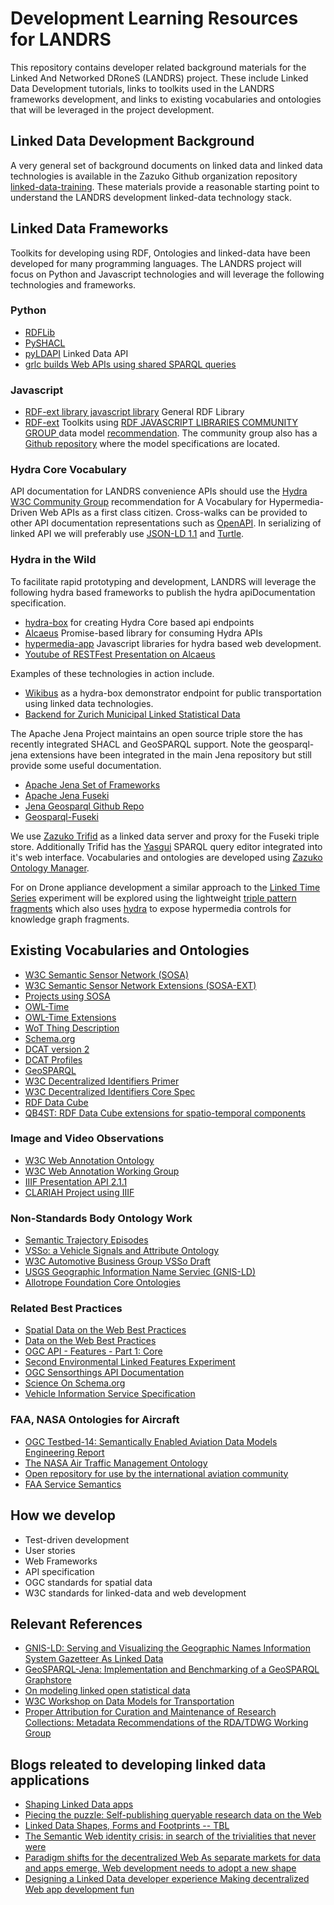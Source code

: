 # Development Learning Resources for LANDRS

This repository contains developer related background materials for the Linked And Networked DRoneS
(LANDRS) project. These include Linked Data Development tutorials, links to toolkits used in the LANDRS frameworks development, and links to existing vocabularies and ontologies that will be leveraged in the project development.



## Linked Data Development Background
A very general set of background documents on linked data and linked data technologies is available in the Zazuko Github organization repository [linked-data-training](https://github.com/zazuko/linked-data-training). These materials provide a reasonable starting point to understand the LANDRS development linked-data technology stack.

## Linked Data Frameworks
Toolkits for developing using RDF, Ontologies and linked-data have been developed for many programming languages. The LANDRS project will focus on Python and Javascript technologies and will leverage the following technologies and frameworks.
### Python
*  [RDFLib](https://github.com/RDFLib/rdflib)
*  [PySHACL](https://github.com/RDFLib/pySHACL)
*  [pyLDAPI](https://github.com/RDFLib/pyLDAPI) Linked Data API
*  [grlc builds Web APIs using shared SPARQL queries](https://github.com/CLARIAH/grlc)

### Javascript
*  [RDF-ext library javascript library](https://github.com/rdf-ext/rdf-ext) General RDF Library
*  [RDF-ext](https://github.com/rdf-ext) Toolkits using [RDF JAVASCRIPT LIBRARIES COMMUNITY GROUP
](https://www.w3.org/community/rdfjs/) data model [recommendation](http://rdf.js.org/data-model-spec/). The community group also has a [Github repository](https://github.com/rdfjs) where the model specifications are located.

### Hydra Core Vocabulary
API documentation for LANDRS convenience APIs should use the [Hydra W3C Community Group](https://www.hydra-cg.com/spec/latest/core/) recommendation for A Vocabulary for Hypermedia-Driven Web APIs as a first class citizen. Cross-walks can be provided to other API documentation representations such as [OpenAPI](https://swagger.io/specification/). In serializing of linked API we will preferably use [JSON-LD 1.1](https://www.w3.org/TR/json-ld11/) and [Turtle](https://www.w3.org/TR/turtle/).

### Hydra in the Wild
To facilitate rapid prototyping and development, LANDRS will leverage the following hydra based frameworks to publish the hydra apiDocumentation specification.
* [hydra-box](https://github.com/zazuko/hydra-box) for creating Hydra Core based api endpoints
* [Alcaeus](https://github.com/wikibus/Alcaeus) Promise-based library for consuming Hydra APIs
* [hypermedia-app](https://github.com/hypermedia-app) Javascript libraries for hydra based web development.
* [Youtube of RESTFest Presentation on Alcaeus](https://youtu.be/F3Z6qye3LrE)

Examples of these technologies in action include.
* [Wikibus](https://github.com/wikibus/sources.wikibus.org) as a hydra-box demonstrator endpoint for public transportation using linked data technologies.
* [Backend for Zurich Municipal Linked Statistical Data](https://github.com/StatistikStadtZuerich/stat.stadt-zuerich.ch)

The Apache Jena Project maintains an open source triple store the has recently integrated SHACL and GeoSPARQL support. Note the geosparql-jena extensions have been integrated in the main Jena repository but still provide some useful documentation.
* [Apache Jena Set of Frameworks](https://jena.apache.org/)
* [Apache Jena Fuseki](https://jena.apache.org/documentation/fuseki2/index.html)
* [Jena Geosparql Github Repo](https://github.com/galbiston/geosparql-jena)
* [Geosparql-Fuseki](https://github.com/galbiston/geosparql-fuseki)

We use [Zazuko Trifid](https://github.com/zazuko/trifid) as a linked data server and proxy for the Fuseki triple store. Additionally Trifid has the [Yasgui](https://github.com/TriplyDB/YASGUI) SPARQL query editor integrated into it's web interface. Vocabularies and ontologies are developed using [Zazuko Ontology Manager](https://zazuko.com/products/ontology-manager/).

For on Drone appliance development a similar approach to the [Linked Time Series](https://github.com/linkedtimeseries/ngsi-ldf) experiment will be explored using the lightweight [triple pattern fragments](https://linkeddatafragments.org/) which also uses [hydra](https://www.hydra-cg.com/spec/latest/triple-pattern-fragments/) to expose hypermedia controls for knowledge graph fragments.

## Existing Vocabularies and Ontologies
* [W3C Semantic Sensor Network (SOSA)](https://www.w3.org/TR/vocab-ssn/)
* [W3C Semantic Sensor Network Extensions (SOSA-EXT)](https://w3c.github.io/sdw/proposals/ssn-extensions/)
* [Projects using SOSA](https://w3c.github.io/sdw/ssn-usage/)
* [OWL-Time](https://www.w3.org/TR/owl-time/)
* [OWL-Time Extensions](https://rawgit.com/w3c/sdw/time-entity-relations/proposals/time-entity-relations/index.html)
* [WoT Thing Description](https://www.w3.org/TR/wot-thing-description/)
* [Schema.org](https://schema.org)
* [DCAT version 2](https://www.w3.org/TR/vocab-dcat-2/)
* [DCAT Profiles](https://w3c.github.io/dxwg/profiles/)
* [GeoSPARQL](https://www.opengeospatial.org/standards/geosparql)
* [W3C Decentralized Identifiers Primer](https://w3c-ccg.github.io/did-primer/)
* [W3C Decentralized Identifiers Core Spec](https://www.w3.org/TR/2019/WD-did-core-20191107/)
* [RDF Data Cube](https://www.w3.org/TR/vocab-data-cube/)
* [QB4ST: RDF Data Cube extensions for spatio-temporal components](https://www.w3.org/TR/qb4st/)

### Image and Video Observations
* [W3C Web Annotation Ontology](https://www.w3.org/ns/oa#)
* [W3C Web Annotation Working Group](https://github.com/w3c/web-annotation)
* [IIIF Presentation API 2.1.1](https://iiif.io/api/presentation/2.1/)
* [CLARIAH Project using IIIF](https://github.com/CLARIAH/scholarly-web-annotation-server/blob/master/discussion/comparing-iiif-and-web-annotation-models.md)

### Non-Standards Body Ontology Work
* [Semantic Trajectory Episodes](https://talespaiva.github.io/step/)
* [VSSo: a Vehicle Signals and Attribute Ontology](https://github.com/klotzbenjamin/vss-ontology)
* [W3C Automotive Business Group VSSo Draft](http://automotive.eurecom.fr/vsso)
* [USGS Geographic Information Name Serviec (GNIS-LD)](https://gnis-ld.org/)
* [Allotrope Foundation Core Ontologies](http://docs.allotrope.org)

### Related Best Practices
* [Spatial Data on the Web Best Practices](https://www.w3.org/TR/sdw-bp/)
* [Data on the Web Best Practices](https://www.w3.org/TR/dwbp/)
* [OGC API - Features - Part 1: Core](http://docs.opengeospatial.org/DRAFTS/17-069r1.html)
* [Second Environmental Linked Features Experiment](https://github.com/opengeospatial/SELFIE)
* [OGC Sensorthings API Documentation](https://developers.sensorup.com/docs/#introduction)
* [Science On Schema.org](https://github.com/ESIPFed/science-on-schema.org)
* [Vehicle Information Service Specification](https://www.w3.org/TR/vehicle-information-service/)

### FAA, NASA Ontologies for Aircraft
* [OGC Testbed-14: Semantically Enabled Aviation Data Models Engineering Report](http://docs.opengeospatial.org/per/18-035.html#_resolvable_uri)
* [The NASA Air Traffic Management Ontology](https://data.nasa.gov/ontologies/atmonto/ATM#ontoClasses)
* [Open repository for use by the international aviation community](https://semantics.aero/)
* [FAA Service Semantics](https://www.faa.gov/air_traffic/technology/swim/governance/service_semantics/)

## How we develop
* Test-driven development
* User stories
* Web Frameworks
* API specification
* OGC standards for spatial data
* W3C standards for linked-data and web development

## Relevant References
* [GNIS-LD: Serving and Visualizing the Geographic Names Information System Gazetteer As Linked Data](http://geog.ucsb.edu/~regalia/paper/eswc2018.pdf)
* [GeoSPARQL-Jena: Implementation and Benchmarking of a GeoSPARQL Graphstore](http://www.semantic-web-journal.net/system/files/swj2108.pdf)
* [On modeling linked open statistical data](https://www.sciencedirect.com/science/article/pii/S1570826818300544?via%3Dihub)
* [W3C Workshop on Data Models for Transportation](https://www.w3.org/auto/events/data-ws-2019/schedule.html)
* [Proper Attribution for Curation and Maintenance of Research Collections: Metadata Recommendations of the RDA/TDWG Working Group](https://datascience.codata.org/articles/10.5334/dsj-2019-054/)

## Blogs releated to developing linked data applications
* [Shaping Linked Data apps](https://ruben.verborgh.org/blog/2019/06/17/shaping-linked-data-apps/)
* [Piecing the puzzle: Self-publishing queryable research data on the Web](https://ruben.verborgh.org/articles/queryable-research-data)
* [Linked Data Shapes, Forms and Footprints -- TBL](https://www.w3.org/DesignIssues/Footprints.html)
* [The Semantic Web identity crisis: in search of the trivialities that never were](https://ruben.verborgh.org/articles/the-semantic-web-identity-crisis/)
* [Paradigm shifts for the decentralized Web As separate markets for data and apps emerge, Web development needs to adopt a new shape](https://ruben.verborgh.org/blog/2017/12/20/paradigm-shifts-for-the-decentralized-web)
* [Designing a Linked Data developer experience Making decentralized Web app development fun](https://ruben.verborgh.org/blog/2018/12/28/designing-a-linked-data-developer-experience/)